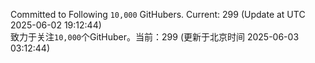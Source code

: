 Committed to Following `10,000` GitHubers. Current: <!-- FOLLOWING_COUNT -->299<!-- FOLLOWING_COUNT --> (Update at UTC <!-- LAST_UPDATED -->2025-06-02 19:12:44<!-- LAST_UPDATED -->)<br>
致力于关注`10,000`个GitHuber。当前：<!-- FOLLOWING_COUNT -->299<!-- FOLLOWING_COUNT --> (更新于北京时间 <!-- LAST_UPDATED_CST -->2025-06-03 03:12:44<!-- LAST_UPDATED_CST -->)
